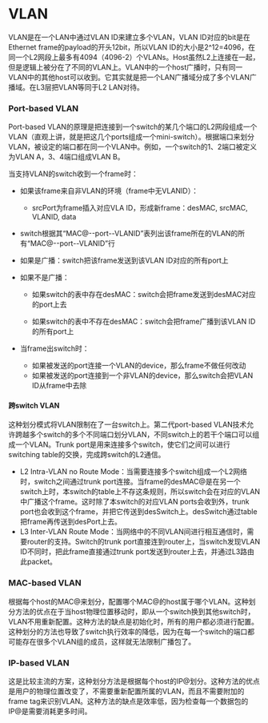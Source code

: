 # VLAN

VLAN是在一个LAN中通过VLAN ID来建立多个VLAN，VLAN ID对应的bit是在Ethernet frame的payload的开头12bit，所以VLAN ID的大小是2^12=4096，在同一个L2网段上最多有4094（4096-2）个VLANs。Host虽然L2上连接在一起，但是逻辑上被分在了不同的VLAN上。VLAN中的一个host广播时，只有同一VLAN中的其他host可以收到。它其实就是把一个LAN广播域分成了多个VLAN广播域。在L3层把VLAN等同于L2 LAN对待。

### Port-based VLAN

Port-based VLAN的原理是把连接到一个switch的某几个端口的L2网段组成一个VLAN（直观上讲，就是把这几个ports组成一个mini-switch）。根据端口来划分VLAN，被设定的端口都在同一个VLAN中。例如，一个switch的1、2端口被定义为VLAN A，3、4端口组成VLAN B。

当支持VLAN的switch收到一个frame时：
-	如果该frame来自非VLAN的环境（frame中无VLANID）：
	-	srcPort为frame插入对应VLA ID，形成新frame：desMAC, srcMAC, VLANID, data
-	switch根据其“MAC@--port--VLANID”表列出该frame所在的VLAN的所有“MAC@--port--VLANID”行
-	如果是广播：switch把该frame发送到该VLAN ID对应的所有port上
-	如果不是广播：
	
	- 如果switch的表中存在desMAC：switch会把frame发送到desMAC对应的port上去

	-	如果switch的表中不存在desMAC：switch会把frame广播到该VLAN ID的所有port上
- 当frame出switch时：
	
	-	如果被发送的port连接一个VLAN的device，那么frame不做任何改动
	-	如果被发送的port连接到一个非VLAN的device，那么switch会把VLAN ID从frame中去除

#### 跨switch VLAN

这种划分模式将VLAN限制在了一台switch上。第二代port-based VLAN技术允许跨越多个switch的多个不同端口划分VLAN，不同switch上的若干个端口可以组成一个VLAN。Trunk port是用来连接多个switch，使它们之间可以进行switching table的交换，完成跨switch的L2通信。
-	L2 Intra-VLAN no Route Mode：当需要连接多个switch组成一个L2网络时，switch之间通过trunk port连接。当frame的desMAC@是在另一个switch上时，本switch的table上不存这条规则，所以switch会在对应的VLAN中广播这个frame。这时除了本switch的对应VLAN ports会收到外，trunk port也会收到这个frame，并把它传送到desSwitch上。desSwitch通过table把frame再传送到desPort上去。
-	L3 Inter-VLAN Route Mode：当网络中的不同VLAN间进行相互通信时，需要router的支持。Switch的trunk port直接连到router上，当switch发现VLAN ID不同时，把此frame直接通过trunk port发送到router上去，并通过L3路由此packet。

### MAC-based VLAN

根据每个host的MAC@来划分，配置哪个MAC@的host属于哪个VLAN。这种划分方法的优点在于当host物理位置移动时，即从一个switch换到其他switch时，VLAN不用重新配置。这种方法的缺点是初始化时，所有的用户都必须进行配置。这种划分的方法也导致了switch执行效率的降低，因为在每一个switch的端口都可能存在很多个VLAN组的成员，这样就无法限制广播包了。

### IP-based VLAN

这是比较主流的方案，这种划分方法是根据每个host的IP@划分。这种方法的优点是用户的物理位置改变了，不需要重新配置所属的VLAN，而且不需要附加的frame tag来识别VLAN。这种方法的缺点是效率低，因为检查每一个数据包的IP@是需要消耗更多时间。

